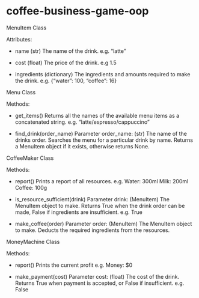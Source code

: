 # coffee-business-game-oop
 
MenuItem Class

Attributes:

- name
(str) The name of the drink.
e.g. “latte”

- cost
(float) The price of the drink.
e.g 1.5

- ingredients
(dictionary) The ingredients and amounts required to make the drink.
e.g. {“water”: 100, “coffee”: 16}

Menu Class

Methods:

- get_items()
Returns all the names of the available menu items as a concatenated string.
e.g. “latte/espresso/cappuccino”

- find_drink(order_name)
Parameter order_name: (str) The name of the drinks order.
Searches the menu for a particular drink by name. Returns a MenuItem object if it exists,
otherwise returns None.

CoffeeMaker Class

Methods:

- report()
Prints a report of all resources.
e.g.
Water: 300ml
Milk: 200ml
Coffee: 100g

- is_resource_sufficient(drink)
Parameter drink: (MenuItem) The MenuItem object to make.
Returns True when the drink order can be made, False if ingredients are insufficient.
e.g.
True

- make_coffee(order)
Parameter order: (MenuItem) The MenuItem object to make.
Deducts the required ingredients from the resources.

MoneyMachine Class

Methods:

- report()
Prints the current profit
e.g.
Money: $0

- make_payment(cost)
Parameter cost: (float) The cost of the drink.
Returns True when payment is accepted, or False if insufficient.
e.g. False
